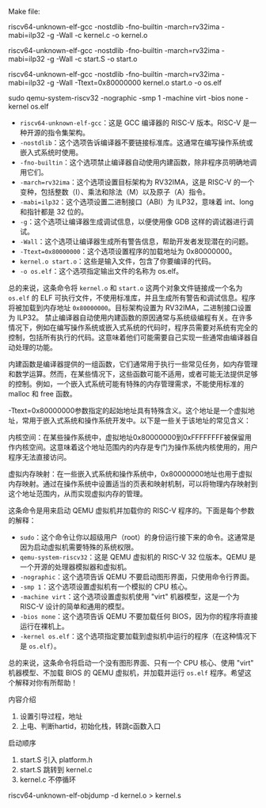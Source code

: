 Make file:

riscv64-unknown-elf-gcc -nostdlib -fno-builtin -march=rv32ima -mabi=ilp32 -g -Wall -c  kernel.c -o  kernel.o

riscv64-unknown-elf-gcc -nostdlib -fno-builtin -march=rv32ima -mabi=ilp32 -g -Wall -c  start.S -o  start.o

riscv64-unknown-elf-gcc -nostdlib -fno-builtin -march=rv32ima -mabi=ilp32 -g -Wall -Ttext=0x80000000   kernel.o start.o -o  os.elf

sudo qemu-system-riscv32 -nographic -smp 1 -machine virt -bios none -kernel os.elf 



- `riscv64-unknown-elf-gcc`：这是 GCC 编译器的 RISC-V 版本。RISC-V 是一种开源的指令集架构。
- `-nostdlib`：这个选项告诉编译器不要链接标准库。这通常在编写操作系统或嵌入式系统时使用。
- `-fno-builtin`：这个选项禁止编译器自动使用内建函数，除非程序员明确地调用它们。
- `-march=rv32ima`：这个选项设置目标架构为 RV32IMA，这是 RISC-V 的一个变种，包括整数（I）、乘法和除法（M）以及原子（A）指令。
- `-mabi=ilp32`：这个选项设置二进制接口（ABI）为 ILP32，意味着 int、long 和指针都是 32 位的。
- `-g`：这个选项让编译器生成调试信息，以便使用像 GDB 这样的调试器进行调试。
- `-Wall`：这个选项让编译器生成所有警告信息，帮助开发者发现潜在的问题。
- `-Ttext=0x80000000`：这个选项设置程序的加载地址为 0x80000000。
- `kernel.o start.o`：这些是输入文件，包含了你要编译的代码。
- `-o os.elf`：这个选项指定输出文件的名称为 os.elf。

总的来说，这条命令将 `kernel.o` 和 `start.o` 这两个对象文件链接成一个名为 `os.elf` 的 ELF 可执行文件，不使用标准库，并且生成所有警告和调试信息。程序将被加载到内存地址 `0x80000000`。目标架构设置为 RV32IMA，二进制接口设置为 ILP32。
禁止编译器自动使用内建函数的原因通常与系统级编程有关。在许多情况下，例如在编写操作系统或嵌入式系统的代码时，程序员需要对系统有完全的控制，包括所有执行的代码。这意味着他们可能需要自己实现一些通常由编译器自动处理的功能。

内建函数是编译器提供的一组函数，它们通常用于执行一些常见任务，如内存管理和数学运算。然而，在某些情况下，这些函数可能不适用，或者可能无法提供足够的控制。例如，一个嵌入式系统可能有特殊的内存管理需求，不能使用标准的 malloc 和 free 函数。


-Ttext=0x80000000参数指定的起始地址具有特殊含义。这个地址是一个虚拟地址，常用于嵌入式系统和操作系统开发中。以下是一些关于该地址的常见含义：

内核空间：在某些操作系统中，虚拟地址0x80000000到0xFFFFFFFF被保留用作内核空间。这意味着这个地址范围内的内存是专门为操作系统内核使用的，用户程序无法直接访问。

虚拟内存映射：在一些嵌入式系统和操作系统中，0x80000000地址也用于虚拟内存映射。通过在操作系统中设置适当的页表和映射机制，可以将物理内存映射到这个地址范围内，从而实现虚拟内存的管理。

这条命令是用来启动 QEMU 虚拟机并加载你的 RISC-V 程序的。下面是每个参数的解释：

- `sudo`：这个命令让你以超级用户（root）的身份运行接下来的命令。这通常是因为启动虚拟机需要特殊的系统权限。
- `qemu-system-riscv32`：这是 QEMU 虚拟机的 RISC-V 32 位版本。QEMU 是一个开源的处理器模拟器和虚拟机。
- `-nographic`：这个选项告诉 QEMU 不要启动图形界面，只使用命令行界面。
- `-smp 1`：这个选项设置虚拟机有一个模拟的 CPU 核心。
- `-machine virt`：这个选项设置虚拟机使用 "virt" 机器模型，这是一个为 RISC-V 设计的简单和通用的模型。
- `-bios none`：这个选项告诉 QEMU 不要加载任何 BIOS，因为你的程序将直接运行在裸机上。
- `-kernel os.elf`：这个选项指定要加载到虚拟机中运行的程序（在这种情况下是 `os.elf`）。

总的来说，这条命令将启动一个没有图形界面、只有一个 CPU 核心、使用 "virt" 机器模型、不加载 BIOS 的 QEMU 虚拟机，并加载并运行 `os.elf` 程序。希望这个解释对你有所帮助！

内容介绍

1. 设置引导过程，地址
2. 上电、判断hartid，初始化栈，转跳c函数入口


启动顺序
1. start.S   引入   platform.h 
2. start.S   跳转到 kernel.c
3. kernel.c  不停循环



riscv64-unknown-elf-objdump -d  kernel.o > kernel.s